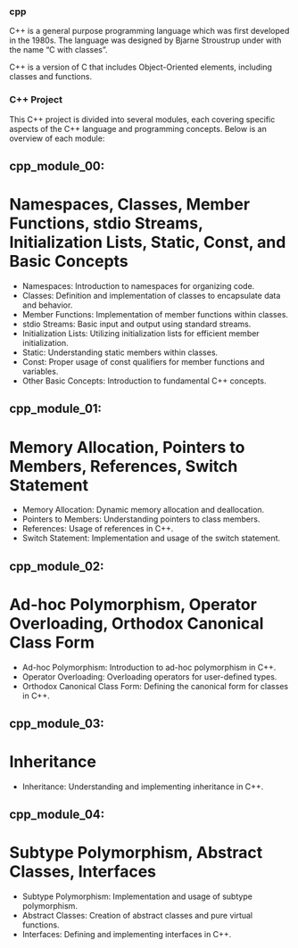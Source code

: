 ### cpp
C++ is a general purpose programming language which was first developed in the 1980s. The language was designed by Bjarne Stroustrup under with the name “C with classes”.

C++ is a version of C that includes Object-Oriented elements, including classes and functions.
### C++ Project
This C++ project is divided into several modules, each covering specific aspects of the C++ language and programming concepts. Below is an overview of each module:

## cpp_module_00:
# Namespaces, Classes, Member Functions, stdio Streams, Initialization Lists, Static, Const, and Basic Concepts
- Namespaces: Introduction to namespaces for organizing code.
- Classes: Definition and implementation of classes to encapsulate data and behavior.
- Member Functions: Implementation of member functions within classes.
- stdio Streams: Basic input and output using standard streams.
- Initialization Lists: Utilizing initialization lists for efficient member initialization.
- Static: Understanding static members within classes.
- Const: Proper usage of const qualifiers for member functions and variables.
- Other Basic Concepts: Introduction to fundamental C++ concepts.
## cpp_module_01:
# Memory Allocation, Pointers to Members, References, Switch Statement
- Memory Allocation: Dynamic memory allocation and deallocation.
- Pointers to Members: Understanding pointers to class members.
- References: Usage of references in C++.
- Switch Statement: Implementation and usage of the switch statement.
## cpp_module_02: 
# Ad-hoc Polymorphism, Operator Overloading, Orthodox Canonical Class Form
- Ad-hoc Polymorphism: Introduction to ad-hoc polymorphism in C++.
- Operator Overloading: Overloading operators for user-defined types.
- Orthodox Canonical Class Form: Defining the canonical form for classes in C++.
## cpp_module_03: 
# Inheritance
- Inheritance: Understanding and implementing inheritance in C++.
## cpp_module_04: 
# Subtype Polymorphism, Abstract Classes, Interfaces
- Subtype Polymorphism: Implementation and usage of subtype polymorphism.
- Abstract Classes: Creation of abstract classes and pure virtual functions.
- Interfaces: Defining and implementing interfaces in C++.
